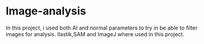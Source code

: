# Image-analysis
In this project, i used both AI and normal parameters to try in be able to filter images for analysis. Ilastik,SAM and ImageJ where used in this project.

